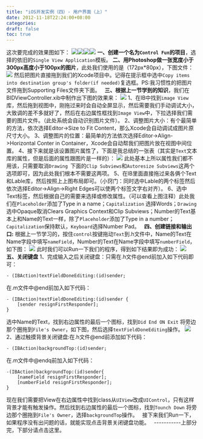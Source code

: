 ```yaml
---
title: "iOS开发实例（四）- 用户界面（上）"
date: 2012-11-18T22:24:00+08:00
categories: 
draft: false
toc: true
---
```


这次要完成的效果图如下： ![](http://m3.img.libdd.com/farm5/2012/1117/22/A54C73690D46FFAFDE62B89335284BDAAB8B30EC1B215_366_716.PNG)![](http://m2.img.libdd.com/farm5/2012/1117/22/14C06C68CF4FB1D4A96DFA310C6D45AACD078888FB659_361_709.PNG)![](http://m1.img.libdd.com/farm4/2012/1117/22/170D6C85A1976A9E739FB616BF3CDC2FF9B1C00C01240_361_709.PNG)![](http://m3.img.libdd.com/farm4/2012/1117/22/B067D08869DD06595F1C2A9FF2557B312E3224496905F_361_709.PNG) **一、创建一个名为`Control Fun`的项目**，选择的依旧的`Single View Application`模板。  **二、用Photoshop做一张宽度小于300px高度小于100px的图片**，此处我们使用的是（172px*80px），下图文件： ![](http://m3.img.libdd.com/farm4/2012/1117/23/8AAA7EA45E95ADE646F32F8C5DBEBF38D0E650BC3F1CA_172_80.PNG) 然后把图片直接拖到我们的Xcode项目中。记得在提示框中选中`Copy items into destination group's folder(if needed)`复选框。PS:我习惯性的把图片文件拖到Supporting Files文件夹下面。   **三、根据上一节学到的知识**，我们在BIDViewController.xib中制作出下图的效果来： ![](http://m2.img.libdd.com/farm4/2012/1118/00/1665242F22F864799674D3BCDC06F4FEFF57D2EC28608_310_189.PNG) 1、在IB中找到`image View`库，然后拖到视图中，刚拖过来时会自动全屏显示，然后需要我们手动调试大小，大致调的差不多就好了，然后在右边属性框找到`Image View`中，下拉选择我们需要的图片文件。（此处系统会自动识别图片文件）。 2、调整图片大小：有个最简单的方法，依次选择Editor->Size to Fit Content，那么Xcode会自动调试成图片原尺寸大小。 3、调整图片的位置：最简单的方法依次选择Editor->Align->Horizontal Conter in Container，Xcode会自动帮我们把图片放在视图中间位置。 4、接下来就是该设置图片属性了，下面是我总结的一张表（其实是`Text`文本库的属性，但是后面的属性跟图片是一样的）： ![](http://m3.img.libdd.com/farm4/2012/1117/23/6615B31A2F2ECC10456802FE2FF233B5969E1595FA756_600_950.PNG) 此处基本上所以属性我们都不用该，只需要取消`Drawing `下面的`Clip Subviews`和`Autoresize Subviews`这两个选项即可，因为此处我们根本不需要这两项。 5、在IB里面直接拖过来各俩个Text和Lable库，然后按照上上图布局即可。（小窍门：同时选中Lable的两个标签然后依次选择Editor->Align->Right Edges可以使两个标签文字右对齐）。 6、选中Text标签，然后根据自己的需要来选择或修改属性。（可以查看上图注释）此处我们在`Placeholder`添加了Type in a name；`Capitalization` 选择Words；`Drawing`选中Opaque取消Clears Graphics Context和Clip Subviews；Number的Text基本上和Name的Text一样，除了`Placeholder`添加了Type in a number；`Capitalization`保持默认，`Keyboard`选择Number Pad。   **四、创建链接和输出口:** 根据上一节学习的，按住`control`按键拖动`Text`到.h文件中，Name的Text在Name字段中填写`nameField`，Number的Text在Name字段中填写`numberField`，如下图： ![](http://m2.img.libdd.com/farm4/2012/1118/00/5444F5C95288E8863F0DF72BE724104CB06AB8D43ED25_285_151.PNG) 此时我们可以Run一下我们的程序，得到如下结果即为成功： ![](http://m3.img.libdd.com/farm5/2012/1118/00/7D5852BC22C9F050865DAF1A208232F66B035BA0A1FFC_365_708.PNG)   **五、关闭键盘** 1、完成输入之后关闭键盘：只需在.h文件@end前加入如下代码即可： 
    
    
    - (IBAction)textFieldDoneEditing:(id)sender;

在.m文件中@end前加入如下代码： 
    
    
    - (IBAction)textFieldDoneEditing:(id)sender {
        [sender resignFirstResponder];
    }

选中Name的Text，找到右边属性的最后一个图标，找到`Did End ON Exit` 将旁边那个圈拖到`File's Owner`，如下图，然后选择`textFieldDoneEditing`操作。 ![](http://m3.img.libdd.com/farm5/2012/1118/00/05C715A190F0D622362E024A4CCEE36B0176BA992ABF4_800_74.jpg) 2、通过触摸背景关闭键盘:在.h文件@end前添加如下代码： 
    
    
    - (IBAction)backgroundTop:(id)sender;

在.m文件中@endq前加入如下代码： 
    
    
    -(IBAction)backgroundTop:(id)sender{
        [nameField resignFirstResponder];
        [numberField resignFirstResponder];
    }

现在我们需要把View在右边属性中找到class从`UIView`改成`UIControl`，只有这样背景才能有触发操作。然后找到右边属性的最后一个图标，找到`Tounch Down` 将旁边那个圈拖到`File's Owner`，选择`backgroundTop`操作。   接下来我们Run一下，如果程序没有出问题的话，就能实现点击背景关闭键盘功能。   \-----------上部分完，下部分请点击这里。